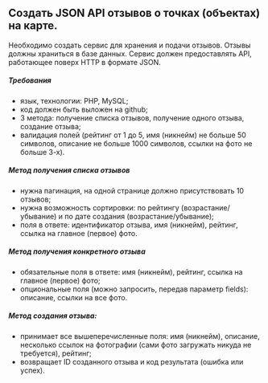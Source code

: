 ## Создать JSON API отзывов о точках (объектах) на карте.
Необходимо создать сервис для хранения и подачи отзывов. Отзывы должны храниться в базе данных. Сервис должен предоставлять API, работающее поверх HTTP в формате JSON.

##### Требования
* язык, технологии: PHP, MySQL;
* код должен быть выложен на github;
* 3 метода: получение списка отзывов, получение одного отзыва, создание отзыва;
* валидация полей (рейтинг от 1 до 5, имя (никнейм) не больше 50 символов, описание не больше 1000
 символов, ссылки на фото не больше 3-х).
 
##### Метод получения списка отзывов
* нужна пагинация, на одной странице должно присутствовать 10 отзывов;
* нужна возможность сортировки: по рейтингу (возрастание/убывание) и по дате создания (возрастание/убывание);
* поля в ответе: идентификатор отзыва, имя (никнейм), рейтинг, ссылка на главное (первое) фото.
##### Метод получения конкретного отзыва
* обязательные поля в ответе: имя (никнейм), рейтинг, ссылка на главное (первое) фото;
* опциональные поля (можно запросить, передав параметр fields): описание, ссылки на все фото.
##### Метод создания отзыва:
* принимает все вышеперечисленные поля: имя (никнейм), описание, несколько ссылок на фотографии (сами фото загружать никуда не требуется), рейтинг;
* возвращает ID созданного отзыва и код результата (ошибка или успех).
